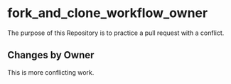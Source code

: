 # fork_and_clone_workflow_owner
The purpose of this Repository is to practice a pull request with a conflict.
## Changes by Owner
This is more conflicting work.
